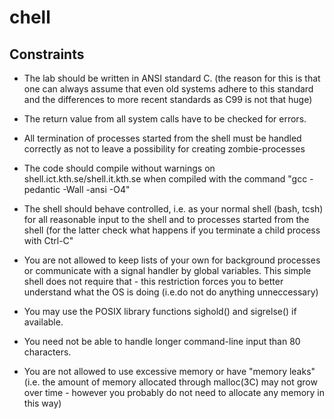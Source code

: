 # chell

## Constraints

* The lab should be written in ANSI standard C. (the reason for this is that one can always assume that even old systems adhere to this standard and the differences to more recent standards as C99 is not that huge)

* The return value from all system calls have to be checked for errors.

* All termination of processes started from the shell must be handled correctly as not to leave a possibility for creating zombie-processes

* The code should compile without warnings on shell.ict.kth.se/shell.it.kth.se when compiled with the command "gcc -pedantic -Wall -ansi -O4"

* The shell should behave controlled, i.e. as your normal shell (bash, tcsh) for all reasonable input to the shell and to processes started from the shell (for the latter check what happens if you terminate a child process with Ctrl-C"

* You are not allowed to keep lists of your own for background processes or communicate with a signal handler by global variables. This simple shell does not require that - this restriction forces you to better understand what the OS is doing (i.e.do not do anything unneccessary)

* You may use the POSIX library functions sighold() and sigrelse() if available.

* You need not be able to handle longer command-line input than 80 characters.

* You are not allowed to use excessive memory or have "memory leaks" (i.e. the amount of memory allocated through malloc(3C) may not grow over time - however you probably do not need to allocate any memory in this way)
